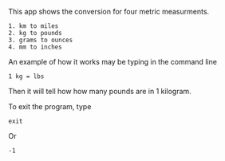 This app shows the conversion for four metric measurments.

    1. km to miles
    2. kg to pounds
    3. grams to ounces
    4. mm to inches

An example of how it works may be typing in the command line

    1 kg = lbs

Then it will tell how how many pounds are in 1 kilogram.


To exit the program, type 

    exit
    
Or

    -1